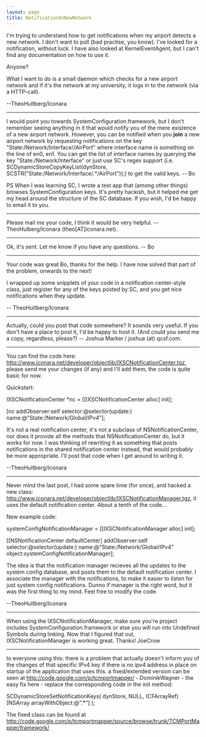 ```yaml
---
layout: page
title: NotificationOnNewNetwork
---
```


I'm trying to understand how to get notifications when my airport detects a new network. I don't want to poll (bad practise, you know). I've looked for a notification, without luck. I have also looked at KernelEventAgent, but I can't find any documentation on how to use it.

Anyone?

What I want to do is a small daemon which checks for a new airport network and if it's the network at my university, it logs in to the network (via a HTTP-call).

--TheoHultberg/Iconara

----

I would point you towards SystemConfiguration.framework, but I don't remember seeing anything in it that would notify you of the mere existence of a new airport network.  However, you can be notified when you **join** a new airport network by requesting notifications on the key "State:/Network/Interface/*<name of interface>*/AirPort" where interface name is something on the line of en0, en1.   You can get the list of interface names by querying the key "State:/Network/Interface" or just use SC's regex support (i.e.     SCDynamicStoreCopyKeyList(dynStore, SCSTR("State:/Network/Interface/.*/AirPort"));) to get the valid keys. -- Bo

PS When I was learning SC, I wrote a test app that (among other things) browses SystemConfiguration keys.   It's pretty hackish, but it helped me get my head around the structure of the SC database.  If you wish, I'd be happy to email it to you.

----

Please mail me your code, I think it would be very helpful. --TheoHulberg/Iconara (theo[AT]iconara.net).

----

Ok, it's sent.  Let me know if you have any questions.  -- Bo

----

Your code was great Bo, thanks for the help. I have now solved that part of the problem, onwards to the next!

I wrapped up some snipplets of your code in a notification center-style class, just register for any of the keys posted by SC, and you get nice notifications when they update.

-- TheoHultberg/Iconara

----

Actually, could you post that code somewhere? It sounds very useful. If you don't have a place to post it, I'd be happy to host it. (And could you send me a copy, regardless, please?) -- Joshua Marker / joshua (at) qcsf.com.

----

You can find the code here: http://www.iconara.net/developer/objectlib/IXSCNotificationCenter.tgz, please send me your changes (if any) and I'll add them, the code is quite basic for now.

Quickstart:

IXSCNotificationCenter *nc = [[IXSCNotificationCenter alloc] init];

[nc addObserver:self selector:@selector(update:) name:@"State:/Network/Global/IPv4"];

It's not a real notification center, it's not a subclass of NSNotificationCenter, nor does it provide all the methods that  NSNotificationCenter do, but it works for now. I was thinking of rewriting it as something that posts notifications in the shared notification center instead, that would probably be more appropriate. I'll post that code when I get around to writing it.

--TheoHultberg/Iconara

----

Never mind the last post, I had some spare time (for once), and hacked a new class: http://www.iconara.net/developer/objectlib/IXSCNotificationManager.tgz, it uses the default notification center. About a tenth of the code...

New example code:
    
systemConfigNotificationManager = [[IXSCNotificationManager alloc] init];
		
[[NSNotificationCenter defaultCenter] addObserver:self 
                                         selector:@selector(update:) 
                                             name:@"State:/Network/Global/IPv4" 
                                           object:systemConfigNotificationManager];


The idea is that the notification manager recieves all the updates to the system config database, and posts them to the default notification center. I associate the manager with the notifications, to make it easier to listen for just system config notifications. Dunno if manager is the right word, but it was the first thing to my mind. Feel free to modify the code.

--TheoHultberg/Iconara

----

When using the IXSCNotificationManager, make sure you're project includes SystemConfiguration.framework or else you will run into Undefined Symbols during linking.  Now that I figured that out, IXSCNotificationManager is working great.  Thanks! JoeCrow

----

to everyone using this: there is a problem that actually doesn't inform you of the changes of that specific IPv4 key if there is no ipv4 address in place on startup of the application that uses this. a fixed/extended version can be seen at http://code.google.com/p/tcmportmapper/ - DominikWagner - the easy fix here - replace the corresponding code in the init method:
    
SCDynamicStoreSetNotificationKeys(
  dynStore, 
  NULL,
  (CFArrayRef) [NSArray arrayWithObject:@".*"]
);


The fixed class can be found at http://code.google.com/p/tcmportmapper/source/browse/trunk/TCMPortMapper/framework/

